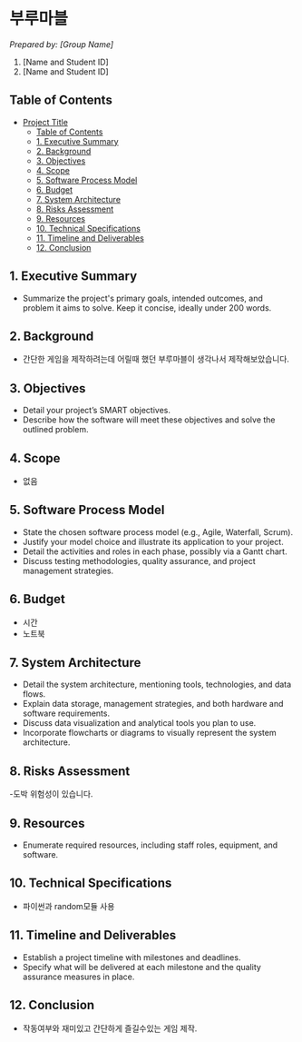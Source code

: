 # 부루마블

_Prepared by: [Group Name]_

1. [Name and Student ID]
2. [Name and Student ID]

## Table of Contents

- [Project Title](#project-title)
  - [Table of Contents](#table-of-contents)
  - [1. Executive Summary](#1-executive-summary)
  - [2. Background](#2-background)
  - [3. Objectives](#3-objectives)
  - [4. Scope](#4-scope)
  - [5. Software Process Model](#5-software-process-model)
  - [6. Budget](#6-budget)
  - [7. System Architecture](#7-system-architecture)
  - [8. Risks Assessment](#8-risks-assessment)
  - [9. Resources](#9-resources)
  - [10. Technical Specifications](#10-technical-specifications)
  - [11. Timeline and Deliverables](#11-timeline-and-deliverables)
  - [12. Conclusion](#12-conclusion)


## 1. Executive Summary

- Summarize the project's primary goals, intended outcomes, and problem it aims to solve. Keep it concise, ideally under 200 words.

## 2. Background

- 간단한 게임을 제작하려는데 어릴때 했던 부루마블이 생각나서 제작해보았습니다.

## 3. Objectives

- Detail your project’s SMART objectives.
- Describe how the software will meet these objectives and solve the outlined problem.

## 4. Scope

- 없음

## 5. Software Process Model

- State the chosen software process model (e.g., Agile, Waterfall, Scrum).
- Justify your model choice and illustrate its application to your project.
- Detail the activities and roles in each phase, possibly via a Gantt chart.
- Discuss testing methodologies, quality assurance, and project management strategies.

## 6. Budget

- 시간
- 노트북

## 7. System Architecture

- Detail the system architecture, mentioning tools, technologies, and data flows.
- Explain data storage, management strategies, and both hardware and software requirements.
- Discuss data visualization and analytical tools you plan to use.
- Incorporate flowcharts or diagrams to visually represent the system architecture.

## 8. Risks Assessment

-도박 위험성이 있습니다.

## 9. Resources

- Enumerate required resources, including staff roles, equipment, and software.

## 10. Technical Specifications

- 파이썬과 random모듈 사용

## 11. Timeline and Deliverables

- Establish a project timeline with milestones and deadlines.
- Specify what will be delivered at each milestone and the quality assurance measures in place.

## 12. Conclusion

- 작동여부와 재미있고 간단하게 즐길수있는 게임 제작.
